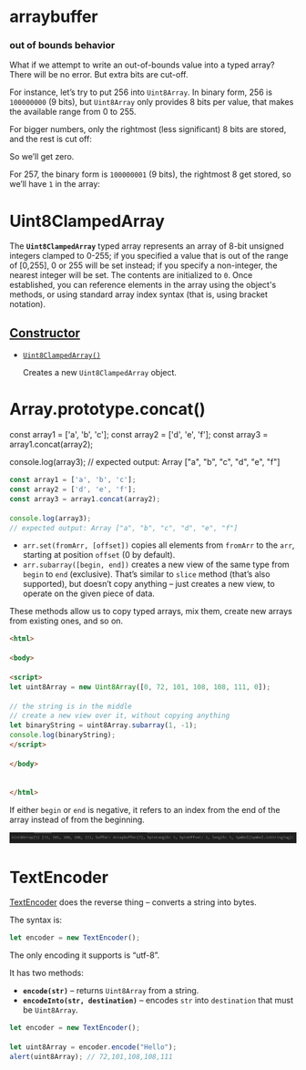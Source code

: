# arraybuffer

### out of bounds behavior 

What if we attempt to write an out-of-bounds value into a typed array? There will be no error. But extra bits are cut-off.

For instance, let’s try to put 256 into `Uint8Array`. In binary form, 256 is `100000000` (9 bits), but `Uint8Array` only provides 8 bits per value, that makes the available range from 0 to 255.

For bigger numbers, only the rightmost (less significant) 8 bits are stored, and the rest is cut off:

So we’ll get zero.

For 257, the binary form is `100000001` (9 bits), the rightmost 8 get stored, so we’ll have `1` in the array:





# Uint8ClampedArray

The **`Uint8ClampedArray`** typed array represents an array of 8-bit unsigned integers clamped to 0-255; if you specified a value that is out of the range of [0,255], 0 or 255 will be set instead; if you specify a non-integer, the nearest integer will be set. The contents are initialized to `0`. Once established, you can reference elements in the array using the object's methods, or using standard array index syntax (that is, using bracket notation).

## [Constructor](https://developer.mozilla.org/en-US/docs/Web/JavaScript/Reference/Global_Objects/Uint8ClampedArray#constructor)

- [`Uint8ClampedArray()`](https://developer.mozilla.org/en-US/docs/Web/JavaScript/Reference/Global_Objects/Uint8ClampedArray/Uint8ClampedArray)

  Creates a new `Uint8ClampedArray` object.



# Array.prototype.concat()

const array1 = ['a', 'b', 'c'];
const array2 = ['d', 'e', 'f'];
const array3 = array1.concat(array2);

console.log(array3);
// expected output: Array ["a", "b", "c", "d", "e", "f"]



```javascript
const array1 = ['a', 'b', 'c'];
const array2 = ['d', 'e', 'f'];
const array3 = array1.concat(array2);

console.log(array3);
// expected output: Array ["a", "b", "c", "d", "e", "f"]
```



- `arr.set(fromArr, [offset])` copies all elements from `fromArr` to the `arr`, starting at position `offset` (0 by default).
- `arr.subarray([begin, end])` creates a new view of the same type from `begin` to `end` (exclusive). That’s similar to `slice` method (that’s also supported), but doesn’t copy anything – just creates a new view, to operate on the given piece of data.

These methods allow us to copy typed arrays, mix them, create new arrays from existing ones, and so on.





```html
<html>

<body>

<script>
let uint8Array = new Uint8Array([0, 72, 101, 108, 108, 111, 0]);

// the string is in the middle
// create a new view over it, without copying anything
let binaryString = uint8Array.subarray(1, -1);
console.log(binaryString);
</script>

</body>


</html>
```

If either `begin` or `end` is negative, it refers to an index from the end of the array instead of from the beginning.

![image-20220227232125173](md-images/image-20220227232125173-16459716863151.png)



# TextEncoder

[TextEncoder](https://encoding.spec.whatwg.org/#interface-textencoder) does the reverse thing – converts a string into bytes.

The syntax is:

```javascript
let encoder = new TextEncoder();
```

The only encoding it supports is “utf-8”.

It has two methods:

- **`encode(str)`** – returns `Uint8Array` from a string.
- **`encodeInto(str, destination)`** – encodes `str` into `destination` that must be `Uint8Array`.

```javascript
let encoder = new TextEncoder();

let uint8Array = encoder.encode("Hello");
alert(uint8Array); // 72,101,108,108,111
```

